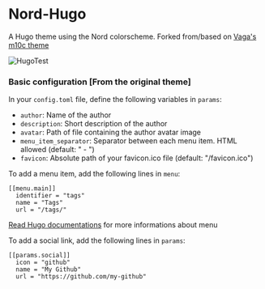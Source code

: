 # Nord-Hugo
A Hugo theme using the Nord colorscheme. Forked from/based on [Vaga's m10c theme](https://github.com/vaga/hugo-theme-m10c)


![HugoTest](https://user-images.githubusercontent.com/68812119/210877632-d0d13030-d472-4f35-b952-80570cbc316f.png)

### Basic configuration [From the original theme]

In your `config.toml` file, define the following variables in `params`:

- `author`: Name of the author
- `description`: Short description of the author
- `avatar`: Path of file containing the author avatar image
- `menu_item_separator`: Separator between each menu item. HTML allowed (default: " - ")
- `favicon`: Absolute path of your favicon.ico file (default: "/favicon.ico")

To add a menu item, add the following lines in `menu`:

```
[[menu.main]]
  identifier = "tags"
  name = "Tags"
  url = "/tags/"
```

[Read Hugo documentations](https://gohugo.io/content-management/menus/#readout) for more informations about menu

To add a social link, add the following lines in `params`:

```
[[params.social]]
  icon = "github"
  name = "My Github"
  url = "https://github.com/my-github"
```

